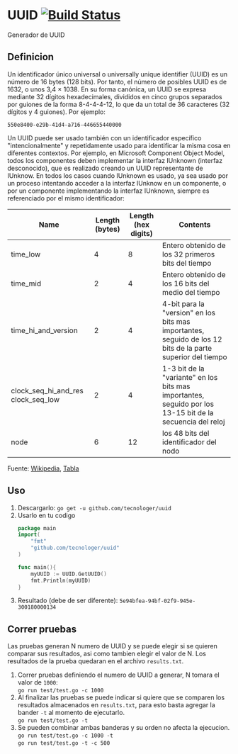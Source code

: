 # UUID [![Build Status](https://travis-ci.org/Tecnologer/UUID.svg?branch=master)](https://travis-ci.org/Tecnologer/UUID)
Generador de UUID

## Definicion

Un identificador único universal o universally unique identifier (UUID) es un número de 16 bytes (128 bits). Por tanto, el número de posibles UUID es de 1632, o unos 3,4 × 1038. En su forma canónica, un UUID se expresa mediante 32 dígitos hexadecimales, divididos en cinco grupos separados por guiones de la forma 8-4-4-4-12, lo que da un total de 36 caracteres (32 dígitos y 4 guiones). Por ejemplo:

`550e8400-e29b-41d4-a716-446655440000`

Un UUID puede ser usado también con un identificador específico "intencionalmente" y repetidamente usado para identificar la misma cosa en diferentes contextos. Por ejemplo, en Microsoft Component Object Model, todos los componentes deben implementar la interfaz IUnknown (interfaz desconocido), que es realizado creando un UUID representante de IUnknow. En todos los casos cuando IUnknown es usado, ya sea usado por un proceso intentando acceder a la interfaz IUnknow en un componente, o por un componente implementando la interfaz IUnknown, siempre es referenciado por el mismo identificador:

| Name	   | Length (bytes)	| Length (hex digits)	| Contents
|----------|----------------|-----------------------|-------------------------------|
| time_low |4	            | 8	                    | Entero obtenido de los 32 primeros bits del tiempo|
| time_mid | 2	            | 4	                    | Entero obtenido de los 16 bits del medio del tiempo|
| time_hi_and_version	| 2	| 4	                    | 4-bit para la "version" en los bits mas importantes, seguido de los 12 bits de la parte superior del tiempo|
| clock_seq_hi_and_res clock_seq_low|	2	|4	| 1-3 bit de la "variante" en los bits mas importantes, seguido por los 13-15 bit de la secuencia del reloj|
node	|6	|12	|los 48 bits del identificador del nodo|


Fuente: [Wikipedia][1], [Tabla][2]

## Uso

1. Descargarlo: `go get -u github.com/tecnologer/uuid`
2. Usarlo en tu codigo
    ```Go
    package main
    import(
        "fmt"
        "github.com/tecnologer/uuid"
    )

    func main(){
        myUUID := UUID.GetUUID()
        fmt.Println(myUUID)
    }
3. Resultado (debe de ser diferente): `5e94bfea-94bf-02f9-945e-300180000134`

## Correr pruebas

Las pruebas generan N numero de UUID y se puede elegir si se quieren comparar sus resultados, asi como tambien elegir el valor de N. Los resultados de la prueba quedaran en el archivo `results.txt`.
1. Correr pruebas definiendo el numero de UUID a generar, N tomara el valor de `1000`:<br>
   `go run test/test.go -c 1000`
2. Al finalizar las pruebas se puede indicar si quiere que se comparen los resultados almacenados en `results.txt`, para esto basta agregar la bander `-t` al momento de ejecutarlo.<br>
    `go run test/test.go -t`
3. Se pueden combinar ambas banderas y su orden no afecta la ejecucion.<br>
    `go run test/test.go -c 1000 -t`<br>
    `go run test/test.go -t -c 500`<br>

[1]: <https://es.wikipedia.org/wiki/Identificador_%C3%BAnico_universal>
[2]: <https://en.wikipedia.org/wiki/Universally_unique_identifier#Format>
